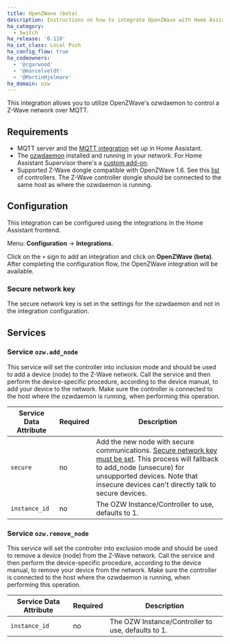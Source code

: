 ```yaml
---
title: OpenZWave (beta)
description: Instructions on how to integrate OpenZWave with Home Assistant.
ha_category:
  - Switch
ha_release: '0.110'
ha_iot_class: Local Push
ha_config_flow: true
ha_codeowners:
  - '@cgarwood'
  - '@marcelveldt'
  - '@MartinHjelmare'
ha_domain: ozw
---
```


This integration allows you to utilize OpenZWave's ozwdaemon to control a Z-Wave network over MQTT.

## Requirements

- MQTT server and the [MQTT integration](/integrations/mqtt/) set up in Home Assistant.
- The [ozwdaemon](https://github.com/OpenZWave/qt-openzwave) installed and running in your network.
  For Home Assistant Supervisor there's a [custom add-on](https://github.com/marcelveldt/hassio-addons-repo/tree/master/ozwdaemon).
- Supported Z-Wave dongle compatible with OpenZWave 1.6. See this [list](/docs/z-wave/controllers/#supported-z-wave-usb-sticks--hardware-modules) of controllers. The Z-Wave controller dongle should be connected to the same host as where the ozwdaemon is running.

## Configuration

This integration can be configured using the integrations in the
Home Assistant frontend.

Menu: **Configuration** -> **Integrations**.

Click on the `+` sign to add an integration and click on **OpenZWave (beta)**.
After completing the configuration flow, the OpenZWave integration will be
available.

### Secure network key

The secure network key is set in the settings for the ozwdaemon and
not in the integration configuration.

## Services

### Service `ozw.add_node`

This service will set the controller into inclusion mode and should be used to
add a device (node) to the Z-Wave network. Call the service and then perform
the device-specific procedure, according to the device manual, to add your
device to the network. Make sure the controller is connected to the host where
the ozwdaemon is running, when performing this operation.

| Service Data Attribute | Required | Description                                                                                                                                                                                                                                      |
| ---------------------- | -------- | ------------------------------------------------------------------------------------------------------------------------------------------------------------------------------------------------------------------------------------------------ |
| `secure`               | no       | Add the new node with secure communications. [Secure network key must be set](#secure-network-key). This process will fallback to add_node (unsecure) for unsupported devices. Note that insecure devices can't directly talk to secure devices. |
| `instance_id`          | no       | The OZW Instance/Controller to use, defaults to 1.                                                                                                                                                                                               |

### Service `ozw.remove_node`

This service will set the controller into exclusion mode and should be used to
remove a device (node) from the Z-Wave network. Call the service and then
perform the device-specific procedure, according to the device manual,
to remove your device from the network. Make sure the controller is connected
to the host where the ozwdaemon is running, when performing
this operation.

| Service Data Attribute | Required | Description                                        |
| ---------------------- | -------- | -------------------------------------------------- |
| `instance_id`          | no       | The OZW Instance/Controller to use, defaults to 1. |

